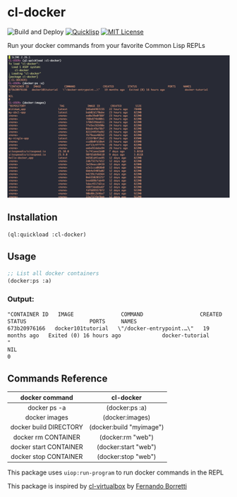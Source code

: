 # cl-docker
![Build and Deploy](https://github.com/rajasegar/cl-docker/workflows/CI/badge.svg)
[![Quicklisp](http://quickdocs.org/badge/cl-docker.svg)](http://quickdocs.org/cl-docker/)
[![MIT License](https://img.shields.io/badge/license-MIT-blue.svg)](./LICENSE)

Run your docker commands from your favorite Common Lisp REPLs

![Screenshot](/screenshot.png)


## Installation
```lisp
(ql:quickload :cl-docker)
```

## Usage

```lisp
;; List all docker containers
(docker:ps :a)
```

### Output:
```
"CONTAINER ID   IMAGE               COMMAND                  CREATED         STATUS                    PORTS     NAMES
673b20976166   docker101tutorial   \"/docker-entrypoint.…\"   19 months ago   Exited (0) 16 hours ago             docker-tutorial
"
NIL
0
```

## Commands Reference
|   **docker command**   |       **cl-docker**      |
|:----------------------:|:------------------------:|
| docker ps -a           | (docker:ps :a)           |
| docker images          | (docker:images)          |
| docker build DIRECTORY | (docker:build "myimage") |
| docker rm CONTAINER    | (docker:rm "web")        |
| docker start CONTAINER | (docker:start "web")     |
| docker stop CONTAINER  | (docker:stop "web")      |

This package uses `uiop:run-program` to run docker commands in the REPL


This package is inspired by [cl-virtualbox](https://github.com/eudoxia0/cl-virtualbox) by [Fernando Borretti](https://github.com/eudoxia0)

